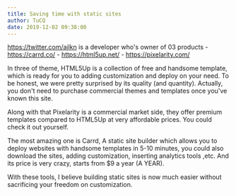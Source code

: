 ```yaml
---
title: Saving time with static sites
author: TuCQ
date: 2019-12-02 09:38:00
---
```



https://twitter.com/ajlkn is a developer who's owner of 03 products
    - https://carrd.co/
    - https://html5up.net/
    - https://pixelarity.com/

In three of theme, HTML5Up is a collection of free and handsome template, which is ready for you to adding customization and deploy on your need.
To be honest, we were pretty surprised by its quality (and quantity). Actually, you don't need to purchase commercial themes and templates once you've known this site.

Along with that Pixelarity is a commercial market side, they offer premium templates compared to HTML5Up at very affordable prices. You could check it out yourself.

The most amazing one is Carrd, A static site builder which allows you to deploy websites with handsome templates in 5-10 minutes, you could also download the sites, adding customization, inserting analytics tools ,etc. And its price is very crazy, starts from $9 a year (A YEAR).

With these tools, I believe building static sites is now much easier without sacrificing your freedom on customization.